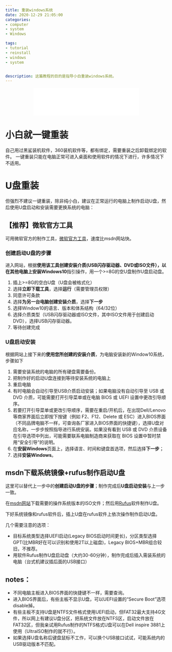 ```yaml
---
title: 重装windows系统
date: 2020-12-29 21:05:00
categories: 
- computer
- system
- Windows

tags: 
- tutorial
- reinstall
- windows
- system


description: 这篇教程的目的是指导小白重装windows系统。
---  
```



<div align="middle"><iframe frameborder="no" border="0" marginwidth="0" marginheight="0" width=330 height=86 src="//music.163.com/outchain/player?type=2&id=418550511&auto=1&height=66"></iframe></div>

# 小白就一键重装
自己用过黑鲨装机软件，360装机软件等，都有绑定，需要重装之后卸载绑定的软件。
一键重装只能在电脑正常可进入桌面和使用软件的情况下进行，许多情况下不适用。

# U盘重装
但强烈不建议一键重装，除非纯小白，建议在正常运行的电脑上制作启动U盘，然后使用U盘启动和安装需要更换系统的电脑：

## 【推荐】微软官方工具
可用微软官方的制作工具，[微软官方工具](https://www.microsoft.com/zh-cn/software-download/windows10)，速度比msdn网站快。

### 创建启动U盘的步骤
进入网站，根据**使用该工具创建安装介质(USB闪存驱动器、DVD或ISO文件），以在其他电脑上安装Windows10**指引操作，用一个>=8G的空U盘制作U盘启动盘。

1. 插上>=8G的空白U盘（U盘会被格式化）
2. 选择**立即下载工具**，选择**运行**（需要管理员权限）
3. 同意许可条款
4. 选择**为另一台电脑创建安装介质**，选择**下一步**
5. 选择Window10的语言、版本和体系结构（64/32位）
6. 选择介质类型（USB闪存驱动器或ISO文件，其中ISO文件用于创建启动DVD），选择USB闪存驱动器。
7. 等待创建完成

### U盘启动安装
根据网站上接下来的**使用您所创建的安装介质**，为电脑安装新的Window10系统，步骤如下
1. 需要安装系统的电脑的所有硬盘需要备份。
2. 把制作好的启动U盘连接到等待安装系统的电脑上
3. 重启电脑
4. 有时电脑会自动引导至USB介质启动安装；如果电脑没有自动引导至 USB 或 DVD 介质，可能需要打开引导菜单或在电脑 BIOS 或 UEFI 设置中更改引导顺序。
5. 若要打开引导菜单或更改引导顺序，需要在重启/开机后，在出现Dell/Lenovo等商家界面后立即按下按键（例如 F2、F12、Delete 或 ESC）进入BIOS界面（不同品牌电脑不一样，可查询各厂家进入BIOS界面的快捷键），选择U盘对应名称，一步步按照指导进行系统安装。如果没有看到 USB 或 DVD 介质设备在引导选项中列出，可能需要联系电脑制造商来获取在 BIOS 设置中暂时禁用“安全引导”的说明。
6. 在**安装Windows**页面上，选择语言、时间和键盘首选项，然后选择**下一步**；
7. 选择**安装Windows**。


## msdn下载系统镜像+rufus制作启动U盘
这里可以替代上一步中的**创建启动U盘的步骤**；制作完成后**U盘启动安装**与上一步一致。

在[msdn网站](https://msdn.itellyou.cn/)下载需要的操作系统版本的ISO文件；然后用[Rufus](https://rufus.ie/)软件制作U盘。

下好系统镜像和rufus软件后，插上U盘在rufus软件上依次操作制作启动U盘。

几个需要注意的选项：
- 目标系统类型选择UEFI启动(Legacy BIOS启动时间更长)，分区类型选择GPT(比MBR好在可以识别和使用2T以上磁盘)，Legacy BIOS+MBR组合较旧，不推荐。
- 用软件Rufus制作U盘启动盘（大约30-60分钟），制作完成后插入需装系统的电脑（台式机建议插后面的USB接口）


## notes：
- 不同电脑主板进入BIOS界面的快捷键不一样，需要查询。
- 进入BIOS界面后，有些主板不显示U盘，可以UEFI设置的“Secure Boot”选项disable掉。
- 有些主板不支持U盘是NTFS文件格式使用UEFI启动，但FAT32最大支持4G文件，所以网上有建议U盘分区，把系统文件放在NTFS区，启动文件放在FAT32区，但我亲试用Rufus制作的NTFS格式U盘可以在Dell inspire 3881上使用（UltraISO制作的就不行）。
- 如果选择U盘名称后键盘鼠标不工作，可以换个USB接口试试，可能系统内的USB驱动版本不匹配。